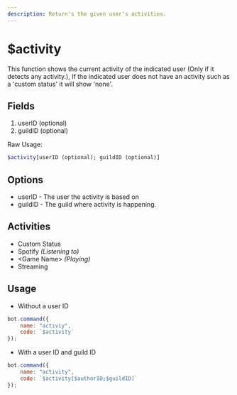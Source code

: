 ```yaml
---
description: Return's the given user's activities.
---
```


# $activity

This function shows the current activity of the indicated user \(Only if it detects any activity.\), If the indicated user does not have an activity such as a 'custom status' it will show 'none'.

## Fields

1. userID \(optional\)
2. guildID (optional)

Raw Usage: 
```php
$activity[userID (optional); guildID (optional)]
```

## Options

* userID - The user the activity is based on
* guildID - The guild where activity is happening.

## Activities

* Custom Status
* Spotify _\(Listening to\)_
* &lt;Game Name&gt; _\(Playing\)_
* Streaming

## Usage

- Without a user ID

```javascript
bot.command({
    name: "activiy",
    code: `$activity`
});
```

- With a user ID and guild ID

```javascript
bot.command({
    name: "activity",
    code: `$activity[$authorID;$guildID]`
});
```







